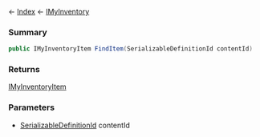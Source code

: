 ← [Index](Api-Index) ← [IMyInventory](VRage.Game.ModAPI.Ingame.IMyInventory)

### Summary

```csharp
public IMyInventoryItem FindItem(SerializableDefinitionId contentId)
```

### Returns

[IMyInventoryItem](VRage.Game.ModAPI.Ingame.IMyInventoryItem)

### Parameters

* [SerializableDefinitionId](VRage.ObjectBuilders.SerializableDefinitionId) contentId
